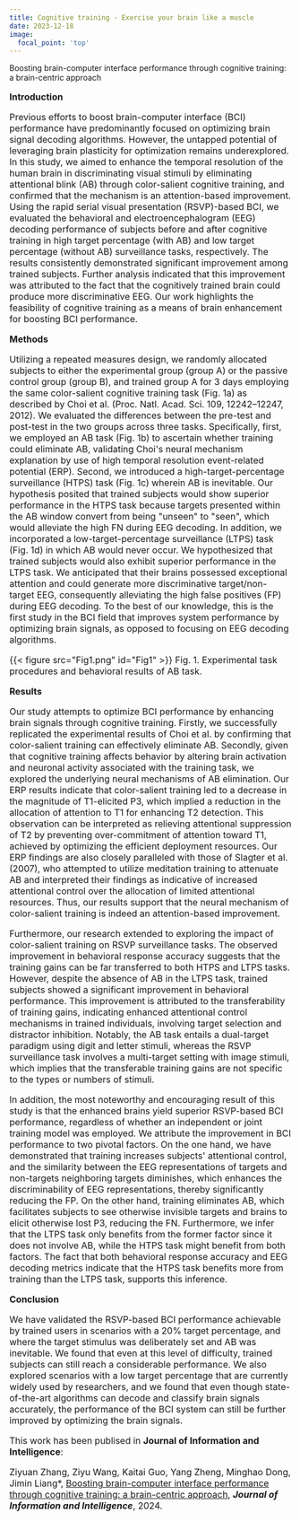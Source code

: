 ```yaml
---
title: Cognitive training - Exercise your brain like a muscle
date: 2023-12-18
image:
  focal_point: 'top'
---
```


Boosting brain-computer interface performance through cognitive training: a brain-centric approach

<!--more-->

<font size=3>

**Introduction**

Previous efforts to boost brain-computer interface (BCI) performance have predominantly focused on optimizing brain signal decoding algorithms. However, the untapped potential of leveraging brain plasticity for optimization remains underexplored. In this study, we aimed to enhance the temporal resolution of the human brain in discriminating visual stimuli by eliminating attentional blink (AB) through color-salient cognitive training, and confirmed that the mechanism is an attention-based improvement. Using the rapid serial visual presentation (RSVP)-based BCI, we evaluated the behavioral and electroencephalogram (EEG) decoding performance of subjects before and after cognitive training in high target percentage (with AB) and low target percentage (without AB) surveillance tasks, respectively. The results consistently demonstrated significant improvement among trained subjects. Further analysis indicated that this improvement was attributed to the fact that the cognitively trained brain could produce more discriminative EEG. Our work highlights the feasibility of cognitive training as a means of brain enhancement for boosting BCI performance.

**Methods**

Utilizing a repeated measures design, we randomly allocated subjects to either the experimental group (group A) or the passive control group (group B), and trained group A for 3 days employing the same color-salient cognitive training task (Fig. 1a) as described by Choi et al. (Proc. Natl. Acad. Sci. 109, 12242–12247, 2012). We evaluated the differences between the pre-test and post-test in the two groups across three tasks. Specifically, first, we employed an AB task (Fig. 1b) to ascertain whether training could eliminate AB, validating Choi's neural mechanism explanation by use of high temporal resolution event-related potential (ERP). Second, we introduced a high-target-percentage surveillance (HTPS) task (Fig. 1c) wherein AB is inevitable. Our hypothesis posited that trained subjects would show superior performance in the HTPS task because targets presented within the AB window convert from being "unseen" to "seen", which would alleviate the high FN during EEG decoding. In addition, we incorporated a low-target-percentage surveillance (LTPS) task (Fig. 1d) in which AB would never occur. We hypothesized that trained subjects would also exhibit superior performance in the LTPS task. We anticipated that their brains possessed exceptional attention and could generate more discriminative target/non-target EEG, consequently alleviating the high false positives (FP) during EEG decoding. To the best of our knowledge, this is the first study in the BCI field that improves system performance by optimizing brain signals, as opposed to focusing on EEG decoding algorithms.

{{< figure src="Fig1.png" id="Fig1" >}}
Fig. 1. Experimental task procedures and behavioral results of AB task.

**Results**

Our study attempts to optimize BCI performance by enhancing brain signals through cognitive training. Firstly, we successfully replicated the experimental results of Choi et al. by confirming that color-salient training can effectively eliminate AB. Secondly, given that cognitive training affects behavior by altering brain activation and neuronal activity associated with the training task, we explored the underlying neural mechanisms of AB elimination. Our ERP results indicate that color-salient training led to a decrease in the magnitude of T1-elicited P3, which implied a reduction in the allocation of attention to T1 for enhancing T2 detection. This observation can be interpreted as relieving attentional suppression of T2 by preventing over-commitment of attention toward T1, achieved by optimizing the efficient deployment resources. Our ERP findings are also closely paralleled with those of Slagter et al. (2007), who attempted to utilize meditation training to attenuate AB and interpreted their findings as indicative of increased attentional control over the allocation of limited attentional resources. Thus, our results support that the neural mechanism of color-salient training is indeed an attention-based improvement.

Furthermore, our research extended to exploring the impact of color-salient training on RSVP surveillance tasks. The observed improvement in behavioral response accuracy suggests that the training gains can be far transferred to both HTPS and LTPS tasks. However, despite the absence of AB in the LTPS task, trained subjects showed a significant improvement in behavioral performance. This improvement is attributed to the transferability of training gains, indicating enhanced attentional control mechanisms in trained individuals, involving target selection and distractor inhibition. Notably, the AB task entails a dual-target paradigm using digit and letter stimuli, whereas the RSVP surveillance task involves a multi-target setting with image stimuli, which implies that the transferable training gains are not specific to the types or numbers of stimuli. 

In addition, the most noteworthy and encouraging result of this study is that the enhanced brains yield superior RSVP-based BCI performance, regardless of whether an independent or joint training model was employed. We attribute the improvement in BCI performance to two pivotal factors. On the one hand, we have demonstrated that training increases subjects' attentional control, and the similarity between the EEG representations of targets and non-targets neighboring targets diminishes, which enhances the discriminability of EEG representations, thereby significantly reducing the FP. On the other hand, training eliminates AB, which facilitates subjects to see otherwise invisible targets and brains to elicit otherwise lost P3, reducing the FN. Furthermore, we infer that the LTPS task only benefits from the former factor since it does not involve AB, while the HTPS task might benefit from both factors. The fact that both behavioral response accuracy and EEG decoding metrics indicate that the HTPS task benefits more from training than the LTPS task, supports this inference.

**Conclusion**

We have validated the RSVP-based BCI performance achievable by trained users in scenarios with a 20\% target percentage, and where the target stimulus was deliberately set and AB was inevitable. We found that even at this level of difficulty, trained subjects can still reach a considerable performance. We also explored scenarios with a low target percentage that are currently widely used by researchers, and we found that even though state-of-the-art algorithms can decode and classify brain signals accurately, the performance of the BCI system can still be further improved by optimizing the brain signals.

This work has been publised in **Journal of Information and Intelligence**:

Ziyuan Zhang, Ziyu Wang, Kaitai Guo, Yang Zheng, Minghao Dong, Jimin Liang*, [Boosting brain-computer interface performance through cognitive training: a brain-centric approach](https://www.sciencedirect.com/science/article/pii/S2949715924000635?via%3Dihub), ***Journal of Information and Intelligence***, 2024.

</font>